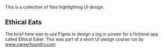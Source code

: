 This is a collection of files highlighting UI design.

## Ethical Eats

The brief here was to use Figma to design a log in screen for a fictional app called Ethical Eater. This was part of a short UI design course run by www.careerfoundry.com
